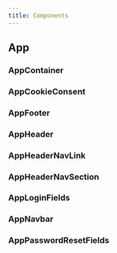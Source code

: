 ```yaml
---
title: Components
---
```


## App

### AppContainer
### AppCookieConsent
### AppFooter
### AppHeader
### AppHeaderNavLink
### AppHeaderNavSection
### AppLoginFields
### AppNavbar
### AppPasswordResetFields
